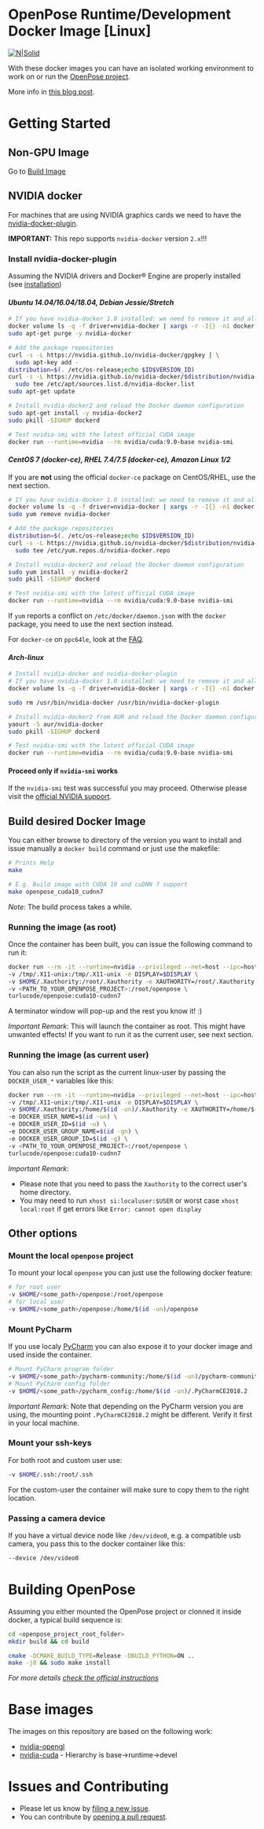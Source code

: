 # OpenPose Runtime/Development Docker Image [Linux]
[![N|Solid](http://turlucode.com/wp-content/uploads/2017/10/turlucode_.png)](http://turlucode.com/)

With these docker images you can have an isolated working environment to work on or run the [OpenPose project](https://github.com/CMU-Perceptual-Computing-Lab/openpose).

More info in [this blog post](http://turlucode.com/ros-docker-container-gui-support/).

# Getting Started

## Non-GPU Image

Go to [Build Image](#build-desired-docker-image)

## NVIDIA docker
For machines that are using NVIDIA graphics cards we need to have the [nvidia-docker-plugin].

__IMPORTANT:__ This repo supports `nvidia-docker` version `2.x`!!!

### Install nvidia-docker-plugin 
Assuming the NVIDIA drivers and Docker® Engine are properly installed (see 
[installation](https://github.com/NVIDIA/nvidia-docker/wiki/Installation))

#### _Ubuntu 14.04/16.04/18.04, Debian Jessie/Stretch_
```sh
# If you have nvidia-docker 1.0 installed: we need to remove it and all existing GPU containers
docker volume ls -q -f driver=nvidia-docker | xargs -r -I{} -n1 docker ps -q -a -f volume={} | xargs -r docker rm -f
sudo apt-get purge -y nvidia-docker

# Add the package repositories
curl -s -L https://nvidia.github.io/nvidia-docker/gpgkey | \
  sudo apt-key add -
distribution=$(. /etc/os-release;echo $ID$VERSION_ID)
curl -s -L https://nvidia.github.io/nvidia-docker/$distribution/nvidia-docker.list | \
  sudo tee /etc/apt/sources.list.d/nvidia-docker.list
sudo apt-get update

# Install nvidia-docker2 and reload the Docker daemon configuration
sudo apt-get install -y nvidia-docker2
sudo pkill -SIGHUP dockerd

# Test nvidia-smi with the latest official CUDA image
docker run --runtime=nvidia --rm nvidia/cuda:9.0-base nvidia-smi
```

#### _CentOS 7 (docker-ce), RHEL 7.4/7.5 (docker-ce), Amazon Linux 1/2_

If you are __not__ using the official `docker-ce` package on CentOS/RHEL, use the next section.

```sh
# If you have nvidia-docker 1.0 installed: we need to remove it and all existing GPU containers
docker volume ls -q -f driver=nvidia-docker | xargs -r -I{} -n1 docker ps -q -a -f volume={} | xargs -r docker rm -f
sudo yum remove nvidia-docker

# Add the package repositories
distribution=$(. /etc/os-release;echo $ID$VERSION_ID)
curl -s -L https://nvidia.github.io/nvidia-docker/$distribution/nvidia-docker.repo | \
  sudo tee /etc/yum.repos.d/nvidia-docker.repo

# Install nvidia-docker2 and reload the Docker daemon configuration
sudo yum install -y nvidia-docker2
sudo pkill -SIGHUP dockerd

# Test nvidia-smi with the latest official CUDA image
docker run --runtime=nvidia --rm nvidia/cuda:9.0-base nvidia-smi
```

If `yum` reports a conflict on `/etc/docker/daemon.json` with the `docker` package, you need to use the next section instead.

For `docker-ce` on `ppc64le`, look at the [FAQ](https://github.com/nvidia/nvidia-docker/wiki/Frequently-Asked-Questions#do-you-support-powerpc64-ppc64le).

#### _Arch-linux_
```sh
# Install nvidia-docker and nvidia-docker-plugin
# If you have nvidia-docker 1.0 installed: we need to remove it and all existing GPU containers
docker volume ls -q -f driver=nvidia-docker | xargs -r -I{} -n1 docker ps -q -a -f volume={} | xargs -r docker rm -f

sudo rm /usr/bin/nvidia-docker /usr/bin/nvidia-docker-plugin

# Install nvidia-docker2 from AUR and reload the Docker daemon configuration
yaourt -S aur/nvidia-docker
sudo pkill -SIGHUP dockerd

# Test nvidia-smi with the latest official CUDA image
docker run --runtime=nvidia --rm nvidia/cuda:9.0-base nvidia-smi
```

#### Proceed only if `nvidia-smi` works

If the `nvidia-smi` test was successful you may proceed. Otherwise please visit the 
[official NVIDIA support](https://github.com/NVIDIA/nvidia-docker).

## Build desired Docker Image

You can either browse to directory of the version you want to install and issue 
manually a `docker build` command or just use the makefile:
````sh
# Prints Help
make

# E.g. Build image with CUDA 10 and cuDNN 7 support
make openpose_cuda10_cudnn7
````
_Note:_ The build process takes a while.

### Running the image (as root)
Once the container has been built, you can issue the following command to run it:
````sh
docker run --rm -it --runtime=nvidia --privileged --net=host --ipc=host \
-v /tmp/.X11-unix:/tmp/.X11-unix -e DISPLAY=$DISPLAY \
-v $HOME/.Xauthority:/root/.Xauthority -e XAUTHORITY=/root/.Xauthority \
-v <PATH_TO_YOUR_OPENPOSE_PROJECT>:/root/openpose \
turlucode/openpose:cuda10-cudnn7
````
A terminator window will pop-up and the rest you know it! :)

_Important Remark_: This will launch the container as root. This might have unwanted effects! If you want to run it as the current user, see next section.

### Running the image (as current user)
You can also run the script as the current linux-user by passing the `DOCKER_USER_*` variables like this:
````sh
docker run --rm -it --runtime=nvidia --privileged --net=host --ipc=host \
-v /tmp/.X11-unix:/tmp/.X11-unix -e DISPLAY=$DISPLAY \
-v $HOME/.Xauthority:/home/$(id -un)/.Xauthority -e XAUTHORITY=/home/$(id -un)/.Xauthority \
-e DOCKER_USER_NAME=$(id -un) \
-e DOCKER_USER_ID=$(id -u) \
-e DOCKER_USER_GROUP_NAME=$(id -gn) \
-e DOCKER_USER_GROUP_ID=$(id -g) \
-v <PATH_TO_YOUR_OPENPOSE_PROJECT>:/root/openpose \
turlucode/openpose:cuda10-cudnn7
````

_Important Remark_: 

- Please note that you need to pass the `Xauthority` to the correct user's home directory.
- You may need to run `xhost si:localuser:$USER` or worst case `xhost local:root` if get errors like `Error: cannot open display`

## Other options

### Mount the local `openpose` project

To mount your local `openpose` you can just use the following docker feature:
````sh
# for root user
-v $HOME/<some_path>/openpose:/root/openpose
# for local user
-v $HOME/<some_path>/openpose:/home/$(id -un)/openpose
````

### Mount PyCharm

If you use localy [PyCharm](https://www.jetbrains.com/pycharm/download/#section=linux) you can also expose it to your docker image and used inside the container.

````sh
# Mount PyCharm program folder
-v $HOME/<some_path>/pycharm-community:/home/$(id -un)/pycharm-community
# Mount PyCharm config folder
-v $HOME/<some_path>/pycharm_config:/home/$(id -un)/.PyCharmCE2018.2
````
_Important Remark_: Note that depending on the PyCharm version you are using, the mounting point `.PyCharmCE2018.2` might be different. Verify it first in your local machine.

### Mount your ssh-keys
For both root and custom user use:

```sh
-v $HOME/.ssh:/root/.ssh
```
For the custom-user the container will make sure to copy them to the right location.

### Passing a camera device
If you have a virtual device node like `/dev/video0`, e.g. a compatible usb camera, you pass this to the docker container like this:
````sh
--device /dev/video0
````

# Building OpenPose

Assuming you either mounted the OpenPose project or clonned it inside docker, a typical build sequence is:
````sh
cd <openpose_project_root_folder>
mkdir build && cd build

cmake -DCMAKE_BUILD_TYPE=Release -DBUILD_PYTHON=ON ..
make -j8 && sudo make install
````
_For more details [check the official instructions](https://github.com/CMU-Perceptual-Computing-Lab/openpose/blob/master/doc/installation.md)_

# Base images

The images on this repository are based on the following work:

  - [nvidia-opengl](https://gitlab.com/nvidia/samples/blob/master/opengl/ubuntu14.04/glxgears/Dockerfile)
  - [nvidia-cuda](https://gitlab.com/nvidia/cuda) - Hierarchy is base->runtime->devel

# Issues and Contributing
  - Please let us know by [filing a new 
issue](https://github.com/turlucode/docker-openpose-devel/issues/new).
  - You can contribute by [opening a pull 
request](https://github.com/turlucode/docker-openpose-devel/compare).


   [nvidia-docker]: https://github.com/NVIDIA/nvidia-docker
   [nvidia-docker-plugin]: 
https://github.com/NVIDIA/nvidia-docker/wiki/nvidia-docker-plugin
